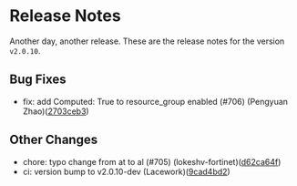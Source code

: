 # Release Notes
Another day, another release. These are the release notes for the version `v2.0.10`.

## Bug Fixes
* fix: add Computed: True to resource_group enabled (#706) (Pengyuan Zhao)([2703ceb3](https://github.com/lacework/terraform-provider-lacework/commit/2703ceb36f0c4c8f57acebc39c53ce32920837d4))
## Other Changes
* chore: typo change from at to al (#705) (lokeshv-fortinet)([d62ca64f](https://github.com/lacework/terraform-provider-lacework/commit/d62ca64f8fa55892898550a2650e4347f935cff9))
* ci: version bump to v2.0.10-dev (Lacework)([9cad4bd2](https://github.com/lacework/terraform-provider-lacework/commit/9cad4bd299745d45ee568b35105a85616436629f))

